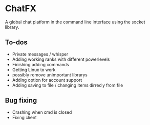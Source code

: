 # ChatFX
A global chat platform in the command line interface using the socket library.

## To-dos

- Private messages / whisper
- Adding working ranks with different powerlevels
- Finishing adding commands
- Getting Linux to work
- possibly remove unimportant librarys
- Adding option for account support
- Adding saving to file / changing items dirrecly from file



## Bug fixing

- Crashing when cmd is closed
- Fixing client
